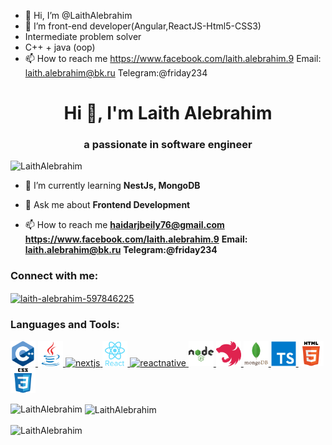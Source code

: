 - 👋 Hi, I’m @LaithAlebrahim
- 👀 I’m  front-end developer(Angular,ReactJS-Html5-CSS3)
- Intermediate problem solver
- C++ + java (oop)
- 📫 How to reach me
https://www.facebook.com/laith.alebrahim.9
Email: laith.alebrahim@bk.ru
Telegram:@friday234

<h1 align="center">Hi 👋, I'm Laith Alebrahim</h1>
<h3 align="center">a passionate in software engineer</h3>

<p align="left"> <img src="https://komarev.com/ghpvc/?username=LaithAlebrahim&label=Profile%20views&color=0e75b6&style=flat" alt="LaithAlebrahim" /> </p>

- 🌱 I’m currently learning **NestJs, MongoDB**

- 💬 Ask me about **Frontend Development**

- 📫 How to reach me **haidarjbeily76@gmail.com**
**https://www.facebook.com/laith.alebrahim.9**
**Email: laith.alebrahim@bk.ru**
**Telegram:@friday234**

<h3 align="left">Connect with me:</h3>
<p align="left">
<a href="https://www.linkedin.com/in/laith-alebrahim-597846225/" target="blank"><img align="center" src="https://raw.githubusercontent.com/rahuldkjain/github-profile-readme-generator/master/src/images/icons/Social/linked-in-alt.svg" alt="laith-alebrahim-597846225" height="30" width="40" /></a>
</p>

<h3 align="left">Languages and Tools:</h3>
<p align="left">
<a href="https://www.cplusplus.com/" target="_blank" rel="noreferrer"> <img src="https://raw.githubusercontent.com/devicons/devicon/master/icons/cplusplus/cplusplus-original.svg" alt="c++" width="40" height="40"/> </a>
<a href="https://www.java.com" target="_blank" rel="noreferrer"> <img src="https://raw.githubusercontent.com/devicons/devicon/master/icons/java/java-original.svg" alt="java" width="40" height="40"/> </a>
<a href="https://nextjs.org/" target="_blank" rel="noreferrer"> <img src="https://cdn.worldvectorlogo.com/logos/nextjs-2.svg" alt="nextjs" width="40" height="40"/> </a>
<a href="https://reactjs.org/" target="_blank" rel="noreferrer"> <img src="https://raw.githubusercontent.com/devicons/devicon/master/icons/react/react-original-wordmark.svg" alt="react" width="40" height="40"/> </a>
<a href="https://reactnative.dev/" target="_blank" rel="noreferrer"> <img src="https://reactnative.dev/img/header_logo.svg" alt="reactnative" width="40" height="40"/> </a>
<a href="https://nodejs.org" target="_blank" rel="noreferrer"> <img src="https://raw.githubusercontent.com/devicons/devicon/master/icons/nodejs/nodejs-original-wordmark.svg" alt="nodejs" width="40" height="40"/> </a>
<a href="https://nestjs.com/" target="_blank" rel="noreferrer"> <img src="https://raw.githubusercontent.com/devicons/devicon/master/icons/nestjs/nestjs-plain.svg" alt="nestjs" width="40" height="40"/> </a>
<a href="https://www.mongodb.com/" target="_blank" rel="noreferrer"> <img src="https://raw.githubusercontent.com/devicons/devicon/master/icons/mongodb/mongodb-original-wordmark.svg" alt="mongodb" width="40" height="40"/> </a>
<a href="https://www.typescriptlang.org/" target="_blank" rel="noreferrer"> <img src="https://raw.githubusercontent.com/devicons/devicon/master/icons/typescript/typescript-original.svg" alt="typescript" width="40" height="40"/> </a>
<a href="https://www.w3.org/html/" target="_blank" rel="noreferrer"> <img src="https://raw.githubusercontent.com/devicons/devicon/master/icons/html5/html5-original-wordmark.svg" alt="html5" width="40" height="40"/> </a>
<a href="https://www.w3schools.com/css/" target="_blank" rel="noreferrer"> <img src="https://raw.githubusercontent.com/devicons/devicon/master/icons/css3/css3-original-wordmark.svg" alt="css3" width="40" height="40"/> </a>
</p>


<p><img align="left" src="https://github-readme-stats.vercel.app/api/top-langs?username=LaithAlebrahim&show_icons=true&locale=en&layout=compact" alt="LaithAlebrahim" /></p>

<p>&nbsp;<img align="center" src="https://github-readme-stats.vercel.app/api?username=LaithAlebrahim&show_icons=true&locale=en" alt="LaithAlebrahim" /></p>

<p><img align="center" src="https://github-readme-streak-stats.herokuapp.com/?user=LaithAlebrahim&" alt="LaithAlebrahim" /></p>
<!---
LaithAlebrahim/LaithAlebrahim is a ✨ special ✨ repository because its `README.md` (this file) appears on your GitHub profile.
You can click the Preview link to take a look at your changes.
--->
